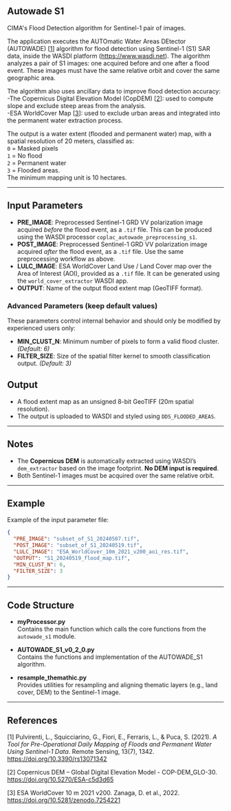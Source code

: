 ## Autowade S1
CIMA's Flood Detection algorithm for Sentinel-1 pair of images.

The application executes the AUTOmatic Water Areas DEtector (AUTOWADE) [<a href="#ref-1">1</a>] algorithm for flood detection using Sentinel-1 (S1) SAR data, inside the WASDI platform (https://www.wasdi.net).
The algorithm analyzes a pair of S1 images: one acquired before and one after a flood event. These images must have the same relative orbit and cover the same geographic area.

The algorithm also uses ancillary data to improve flood detection accuracy:  
-The Copernicus Digital Elevation Model (CopDEM) [<a href="#ref-2">2</a>]: used to compute slope and exclude steep areas from the analysis.     
-ESA WorldCover Map [<a href="#ref-3">3</a>]: used to exclude urban areas and integrated into the permanent water extraction process.    

The output is a water extent (flooded and permanent water) map, with a spatial resolution of 20 meters, classified as:  
`0` = Masked pixels  
`1` = No flood  
`2` = Permanent water  
`3` = Flooded areas.  
The minimum mapping unit is 10 hectares. 

---

## Input Parameters

- **PRE_IMAGE**: Preprocessed Sentinel-1 GRD VV polarization image acquired *before* the flood event, as a `.tif` file. This can be produced using the WASDI processor `coplac_autowade_preprocessing_s1`.                                           
- **POST_IMAGE**: Preprocessed Sentinel-1 GRD VV polarization image acquired *after* the flood event, as a `.tif` file. Use the same preprocessing workflow as above.                                                                                 
- **LULC_IMAGE**: ESA WorldCover Land Use / Land Cover map over the Area of Interest (AOI), provided as a `.tif` file. It can be generated using the `world_cover_extractor` WASDI app.  
- **OUTPUT**: Name of the output flood extent map (GeoTIFF format).                                                                                                                                            

### Advanced Parameters (keep default values)
These parameters control internal behavior and should only be modified by experienced users only:
- **MIN_CLUST_N**: Minimum number of pixels to form a valid flood cluster. *(Default: 6)*
- **FILTER_SIZE**: Size of the spatial filter kernel to smooth classification output. *(Default: 3)*

## Output
- A flood extent map as an unsigned 8-bit GeoTIFF (20m spatial resolution).
- The output is uploaded to WASDI and styled using `DDS_FLOODED_AREAS`.

---

## Notes
- The **Copernicus DEM** is automatically extracted using WASDI’s `dem_extractor` based on the image footprint. **No DEM input is required**.
- Both Sentinel-1 images must be acquired over the same relative orbit.

---

## Example  
Example of the input parameter file:  

```json
{
  "PRE_IMAGE": "subset_of_S1_20240507.tif",
  "POST_IMAGE": "subset_of_S1_20240519.tif",
  "LULC_IMAGE": "ESA_WorldCover_10m_2021_v200_aoi_res.tif",
  "OUTPUT": "S1_20240519_flood_map.tif",
  "MIN_CLUST_N": 6,
  "FILTER_SIZE": 3
}
```

---

## Code Structure

- **myProcessor.py**  
  Contains the main function which calls the core functions from the `autowade_s1` module.

- **AUTOWADE_S1_v0_2_0.py**  
  Contains the functions and implementation of the AUTOWADE_S1 algorithm.

- **resample_themathic.py**  
  Provides utilities for resampling and aligning thematic layers (e.g., land cover, DEM) to the Sentinel-1 image.

---

## References
[1] <a id="ref-1"></a> Pulvirenti, L., Squicciarino, G., Fiori, E., Ferraris, L., & Puca, S. (2021). *A Tool for Pre-Operational Daily Mapping of Floods and Permanent Water Using Sentinel-1 Data*. Remote Sensing, 13(7), 1342. 
https://doi.org/10.3390/rs13071342  

[2] <a id="ref-2"></a> Copernicus DEM – Global Digital Elevation Model - COP-DEM_GLO-30. https://doi.org/10.5270/ESA-c5d3d65  

[3] <a id="ref-3"></a> ESA WorldCover 10 m 2021 v200. Zanaga, D. et al., 2022. https://doi.org/10.5281/zenodo.7254221
